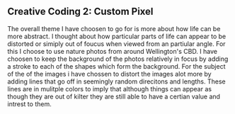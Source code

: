 ## Creative Coding 2: Custom Pixel

The overall theme I have choosen to go for is more about how life can be more abstract. I thought about how particular parts of life can appear to be distorted or simiply out of foucus when viewed from an partiular angle. For this I choose to use nature photos from around Wellington's CBD. I have choosen to keep the background of the photos relatively in focus by adding a stroke to each of the shapes which form the background. 
For the subject of the of the images i have chossen to distort the images alot more by adding lines that go off in seemingly random direcitons and lengths. These lines are in mulitple colors to imply that although things can appear as though they are out of kilter they are still able to have a certian value and intrest to them. 